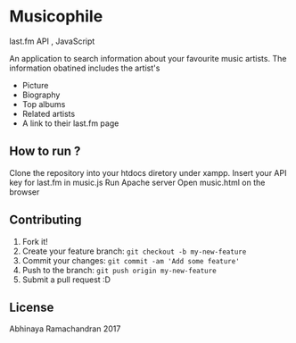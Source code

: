 # Musicophile
last.fm API , JavaScript

An application to search information about your favourite music artists.
The information obatined includes the artist's
- Picture
- Biography
- Top albums
- Related artists
- A link to their last.fm page


## How to run ?

Clone the repository into your htdocs diretory under xampp. 
Insert your API key for last.fm in music.js
Run Apache server
Open music.html on the browser


## Contributing

1. Fork it!
2. Create your feature branch: `git checkout -b my-new-feature`
3. Commit your changes: `git commit -am 'Add some feature'`
4. Push to the branch: `git push origin my-new-feature`
5. Submit a pull request :D

## License

Abhinaya Ramachandran 2017
